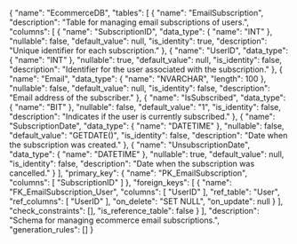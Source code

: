 {
  "name": "EcommerceDB",
  "tables": [
    {
      "name": "EmailSubscription",
      "description": "Table for managing email subscriptions of users.",
      "columns": [
        {
          "name": "SubscriptionID",
          "data_type": {
            "name": "INT"
          },
          "nullable": false,
          "default_value": null,
          "is_identity": true,
          "description": "Unique identifier for each subscription."
        },
        {
          "name": "UserID",
          "data_type": {
            "name": "INT"
          },
          "nullable": true,
          "default_value": null,
          "is_identity": false,
          "description": "Identifier for the user associated with the subscription."
        },
        {
          "name": "Email",
          "data_type": {
            "name": "NVARCHAR",
            "length": 100
          },
          "nullable": false,
          "default_value": null,
          "is_identity": false,
          "description": "Email address of the subscriber."
        },
        {
          "name": "IsSubscribed",
          "data_type": {
            "name": "BIT"
          },
          "nullable": false,
          "default_value": "1",
          "is_identity": false,
          "description": "Indicates if the user is currently subscribed."
        },
        {
          "name": "SubscriptionDate",
          "data_type": {
            "name": "DATETIME"
          },
          "nullable": false,
          "default_value": "GETDATE()",
          "is_identity": false,
          "description": "Date when the subscription was created."
        },
        {
          "name": "UnsubscriptionDate",
          "data_type": {
            "name": "DATETIME"
          },
          "nullable": true,
          "default_value": null,
          "is_identity": false,
          "description": "Date when the subscription was cancelled."
        }
      ],
      "primary_key": {
        "name": "PK_EmailSubscription",
        "columns": [
          "SubscriptionID"
        ]
      },
      "foreign_keys": [
        {
          "name": "FK_EmailSubscription_User",
          "columns": [
            "UserID"
          ],
          "ref_table": "User",
          "ref_columns": [
            "UserID"
          ],
          "on_delete": "SET NULL",
          "on_update": null
        }
      ],
      "check_constraints": [],
      "is_reference_table": false
    }
  ],
  "description": "Schema for managing ecommerce email subscriptions.",
  "generation_rules": []
}